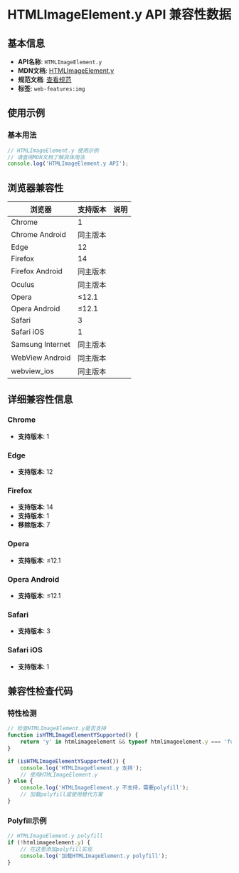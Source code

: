 # HTMLImageElement.y API 兼容性数据

## 基本信息

- **API名称**: `HTMLImageElement.y`
- **MDN文档**: [HTMLImageElement.y](https://developer.mozilla.org/docs/Web/API/HTMLImageElement/y)
- **规范文档**: [查看规范](https://drafts.csswg.org/cssom-view/#dom-htmlimageelement-y)
- **标签**: `web-features:img`

## 使用示例

### 基本用法

```javascript
// HTMLImageElement.y 使用示例
// 请查阅MDN文档了解具体用法
console.log('HTMLImageElement.y API');
```

## 浏览器兼容性

| 浏览器 | 支持版本 | 说明 |
|--------|----------|------|
| Chrome | 1 |  |
| Chrome Android | 同主版本 |  |
| Edge | 12 |  |
| Firefox | 14 |  |
| Firefox Android | 同主版本 |  |
| Oculus | 同主版本 |  |
| Opera | ≤12.1 |  |
| Opera Android | ≤12.1 |  |
| Safari | 3 |  |
| Safari iOS | 1 |  |
| Samsung Internet | 同主版本 |  |
| WebView Android | 同主版本 |  |
| webview_ios | 同主版本 |  |

## 详细兼容性信息

### Chrome

- **支持版本**: 1

### Edge

- **支持版本**: 12

### Firefox

- **支持版本**: 14
- **支持版本**: 1
- **移除版本**: 7

### Opera

- **支持版本**: ≤12.1

### Opera Android

- **支持版本**: ≤12.1

### Safari

- **支持版本**: 3

### Safari iOS

- **支持版本**: 1

## 兼容性检查代码

### 特性检测

```javascript
// 检查HTMLImageElement.y是否支持
function isHTMLImageElementYSupported() {
    return 'y' in htmlimageelement && typeof htmlimageelement.y === 'function';
}

if (isHTMLImageElementYSupported()) {
    console.log('HTMLImageElement.y 支持');
    // 使用HTMLImageElement.y
} else {
    console.log('HTMLImageElement.y 不支持，需要polyfill');
    // 加载polyfill或使用替代方案
}
```

### Polyfill示例

```javascript
// HTMLImageElement.y polyfill
if (!htmlimageelement.y) {
    // 在这里添加polyfill实现
    console.log('加载HTMLImageElement.y polyfill');
}
```

